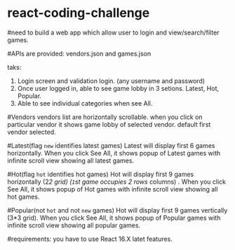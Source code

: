# react-coding-challenge

#need to build a web app which allow user to login and view/search/filter games.

#APIs are provided: vendors.json and games.json


taks:
  1) Login screen and validation login. (any username and password)
  2) Once user logged in, able to see game lobby in 3 setions. Latest, Hot, Popular. 
  3) Able to see individual categories when see All.
 
 #Vendors
  vendors list are horizontally scrollable.
  when you click on particular vendor it shows game lobby of selected vendor.
  default first vendor selected.
  
 #Latest(flag `new` identifies latest games)
  Latest will display first 6 games horizontally.
  When you click See All, it shows popup of Latest games with infinite scroll view showing all latest games.
  
 #Hot(flag `hot` identifies hot games)
  Hot will display first 9 games horizontally (2*2 grid) (`1`st game occupies 2 rows* columns) .
  When you click See All, it shows popup of Hot games with infinite scroll view showing all hot games.

#Popular(not `hot` and not `new` games)
  Hot will display first 9 games vertically (3*3 grid).
  When you click See All, it shows popup of Popular games with infinite scroll view showing all popular games.
 
 
 
 #requirements:
 you have to use React 16.X latet features.
  
  
  
